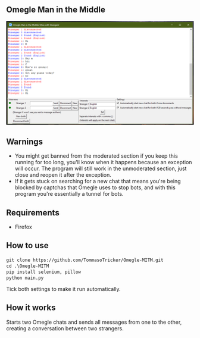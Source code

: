 ## Omegle Man in the Middle
![Preview](Preview.png)

## Warnings
- You might get banned from the moderated section if you keep this running for too long, you'll know when it happens because an exception will occur. The program will still work in the unmoderated section, just close and reopen it after the exception.
- If it gets stuck on searching for a new chat that means you're being blocked by captchas that Omegle uses to stop bots, and with this program you're essentially a tunnel for bots.

## Requirements
- Firefox

## How to use
```shell
git clone https://github.com/TommasoTricker/Omegle-MITM.git
cd .\Omegle-MITM
pip install selenium, pillow
python main.py
```

Tick both settings to make it run automatically.

## How it works
Starts two Omegle chats and sends all messages from one to the other, creating a conversation between two strangers.